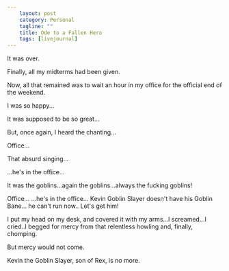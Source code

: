 ```yaml
---                                                 
    layout: post                                    
    category: Personal                              
    tagline: ""
    title: Ode to a Fallen Hero 
    tags: [livejournal]   
---
```


It was over.

Finally, all my midterms had been given.

Now, all that remained was to wait an hour in my office for the official end of the weekend.

I was so happy...

It was supposed to be so great...

But, once again, I heard the chanting...

Office...

That absurd singing...

...he's in the office...

It was the goblins...again the goblins...always the fucking goblins!

Office...
...he's in the office...
Kevin Goblin Slayer
doesn't have his Goblin Bane...
he can't run now..
Let's get him!

I put my head on my desk, and covered it with my arms...I screamed...I cried..I begged for mercy from that relentless howling and, finally, chomping.

But mercy would not come.

Kevin the Goblin Slayer, son of Rex, is no more.
